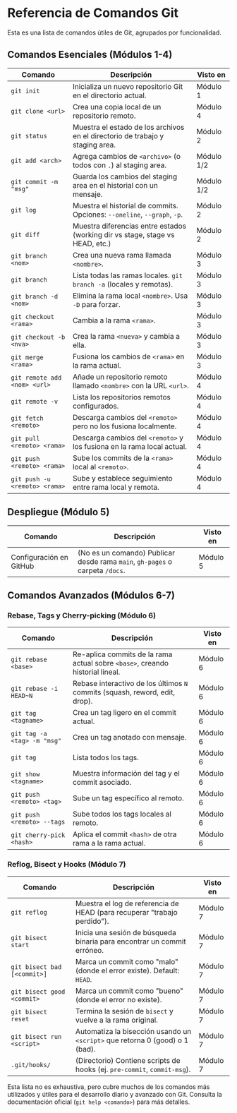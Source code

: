 # Referencia de Comandos Git

Esta es una lista de comandos útiles de Git, agrupados por funcionalidad.

## Comandos Esenciales (Módulos 1-4)

| Comando         | Descripción                                                                 | Visto en |
|-----------------|-----------------------------------------------------------------------------|----------|
| `git init`      | Inicializa un nuevo repositorio Git en el directorio actual.                | Módulo 1 |
| `git clone <url>`| Crea una copia local de un repositorio remoto.                             | Módulo 4 |
| `git status`    | Muestra el estado de los archivos en el directorio de trabajo y staging area. | Módulo 2 |
| `git add <arch>`| Agrega cambios de `<archivo>` (o todos con `.`) al staging area.            | Módulo 1/2 |
| `git commit -m "msg"`| Guarda los cambios del staging area en el historial con un mensaje.       | Módulo 1/2 |
| `git log`       | Muestra el historial de commits. Opciones: `--oneline`, `--graph`, `-p`.     | Módulo 2 |
| `git diff`      | Muestra diferencias entre estados (working dir vs stage, stage vs HEAD, etc.) | Módulo 2 |
| `git branch <nom>`| Crea una nueva rama llamada `<nombre>`.                                     | Módulo 3 |
| `git branch`    | Lista todas las ramas locales. `git branch -a` (locales y remotas).         | Módulo 3 |
| `git branch -d <nom>`| Elimina la rama local `<nombre>`. Usa `-D` para forzar.                   | Módulo 3 |
| `git checkout <rama>`| Cambia a la rama `<rama>`.                                                | Módulo 3 |
| `git checkout -b <nva>`| Crea la rama `<nueva>` y cambia a ella.                                   | Módulo 3 |
| `git merge <rama>`| Fusiona los cambios de `<rama>` en la rama actual.                          | Módulo 3 |
| `git remote add <nom> <url>`| Añade un repositorio remoto llamado `<nombre>` con la URL `<url>`.     | Módulo 4 |
| `git remote -v` | Lista los repositorios remotos configurados.                                | Módulo 4 |
| `git fetch <remoto>`| Descarga cambios del `<remoto>` pero no los fusiona localmente.             | Módulo 4 |
| `git pull <remoto> <rama>`| Descarga cambios del `<remoto>` y los fusiona en la rama local actual.  | Módulo 4 |
| `git push <remoto> <rama>`| Sube los commits de la `<rama>` local al `<remoto>`.                      | Módulo 4 |
| `git push -u <remoto> <rama>`| Sube y establece seguimiento entre rama local y remota.                 | Módulo 4 |

## Despliegue (Módulo 5)

| Comando                 | Descripción                                                                | Visto en |
|-------------------------|----------------------------------------------------------------------------|----------|
| Configuración en GitHub | (No es un comando) Publicar desde rama `main`, `gh-pages` o carpeta `/docs`. | Módulo 5 |

## Comandos Avanzados (Módulos 6-7)

### Rebase, Tags y Cherry-picking (Módulo 6)
| Comando                 | Descripción                                                                    | Visto en |
|-------------------------|--------------------------------------------------------------------------------|----------|
| `git rebase <base>`     | Re-aplica commits de la rama actual sobre `<base>`, creando historial lineal.  | Módulo 6 |
| `git rebase -i HEAD~N`  | Rebase interactivo de los últimos `N` commits (squash, reword, edit, drop).    | Módulo 6 |
| `git tag <tagname>`     | Crea un tag ligero en el commit actual.                                        | Módulo 6 |
| `git tag -a <tag> -m "msg"`| Crea un tag anotado con mensaje.                                               | Módulo 6 |
| `git tag`               | Lista todos los tags.                                                          | Módulo 6 |
| `git show <tagname>`    | Muestra información del tag y el commit asociado.                              | Módulo 6 |
| `git push <remoto> <tag>`| Sube un tag específico al remoto.                                              | Módulo 6 |
| `git push <remoto> --tags`| Sube todos los tags locales al remoto.                                         | Módulo 6 |
| `git cherry-pick <hash>`| Aplica el commit `<hash>` de otra rama a la rama actual.                       | Módulo 6 |

### Reflog, Bisect y Hooks (Módulo 7)
| Comando                 | Descripción                                                                    | Visto en |
|-------------------------|--------------------------------------------------------------------------------|----------|
| `git reflog`            | Muestra el log de referencia de HEAD (para recuperar "trabajo perdido").       | Módulo 7 |
| `git bisect start`      | Inicia una sesión de búsqueda binaria para encontrar un commit erróneo.        | Módulo 7 |
| `git bisect bad [<commit>]`| Marca un commit como "malo" (donde el error existe). Default: `HEAD`.        | Módulo 7 |
| `git bisect good <commit>`| Marca un commit como "bueno" (donde el error no existe).                       | Módulo 7 |
| `git bisect reset`      | Termina la sesión de `bisect` y vuelve a la rama original.                     | Módulo 7 |
| `git bisect run <script>`| Automatiza la bisección usando un `<script>` que retorna 0 (good) o 1 (bad).   | Módulo 7 |
| `.git/hooks/`           | (Directorio) Contiene scripts de hooks (ej. `pre-commit`, `commit-msg`).       | Módulo 7 |

Esta lista no es exhaustiva, pero cubre muchos de los comandos más utilizados y útiles para el desarrollo diario y avanzado con Git. Consulta la documentación oficial (`git help <comando>`) para más detalles.
